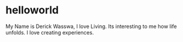# helloworld
My Name is Derick Wasswa, I love Living. Its interesting to me how life unfolds. I love creating experiences.
